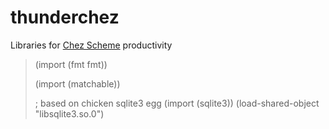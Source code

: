 # thunderchez
Libraries for [Chez Scheme](https://github.com/cisco/ChezScheme) productivity

> (import (fmt fmt)) 
>
> (import (matchable))
>
> ; based on chicken sqlite3 egg
> (import (sqlite3))
> (load-shared-object "libsqlite3.so.0")


